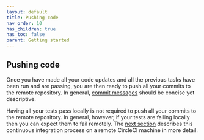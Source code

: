 ```yaml
---
layout: default
title: Pushing code
nav_order: 10
has_children: true
has_toc: false
parent: Getting started
---
```

Pushing code
------------
Once you have made all your code updates and all the previous tasks have been run and are passing, you are then ready to push all your commits to the remote repository. In general, [commit messages](https://gist.github.com/robertpainsi/b632364184e70900af4ab688decf6f53) should be concise yet descriptive.

Having all your tests pass locally is not required to push all your commits to the remote repository. In general, however, if your tests are failing locally then you can expect them to fail remotely. The [next section](../continuous_integration/continuous_integration.md) describes this continuous integration process on a remote CircleCI machine in more detail.